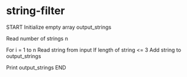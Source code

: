 # string-filter
START
  Initialize empty array output_strings
  
  Read number of strings n
  
  For i = 1 to n
    Read string from input
    If length of string <= 3
      Add string to output_strings
  
  Print output_strings
END
